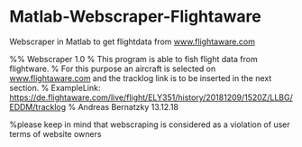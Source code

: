 # Matlab-Webscraper-Flightaware
Webscraper in Matlab to get flightdata from www.flightaware.com

%% Webscraper 1.0
% This program is able to fish flight data from flightware.
% For this purpose an aircraft is selected on www.flightaware.com and the tracklog link is to be inserted in the next section.
% ExampleLink: https://de.flightaware.com/live/flight/ELY351/history/20181209/1520Z/LLBG/EDDM/tracklog
% Andreas Bernatzky 13.12.18

%please keep in mind that webscraping is considered as a violation of user terms of website owners

